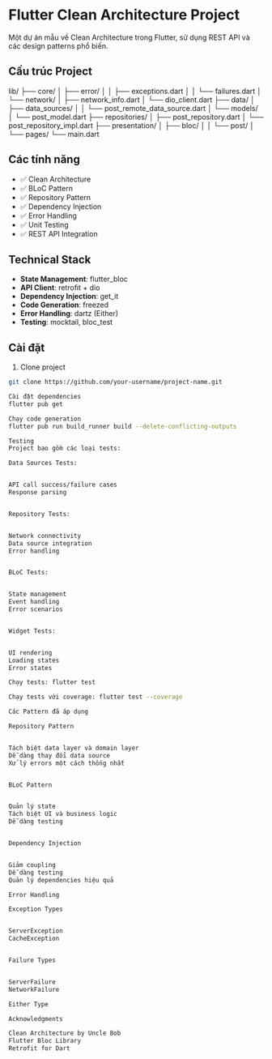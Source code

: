 # Flutter Clean Architecture Project

Một dự án mẫu về Clean Architecture trong Flutter, sử dụng REST API và các design patterns phổ biến.

## Cấu trúc Project
lib/
├── core/
│   ├── error/
│   │   ├── exceptions.dart
│   │   └── failures.dart
│   └── network/
│       ├── network_info.dart
│       └── dio_client.dart
├── data/
│   ├── data_sources/
│   │   └── post_remote_data_source.dart
│   └── models/
│       └── post_model.dart
├── repositories/
│   ├── post_repository.dart
│   └── post_repository_impl.dart
├── presentation/
│   ├── bloc/
│   │   └── post/
│   └── pages/
└── main.dart

## Các tính năng

- ✅ Clean Architecture
- ✅ BLoC Pattern  
- ✅ Repository Pattern
- ✅ Dependency Injection
- ✅ Error Handling
- ✅ Unit Testing
- ✅ REST API Integration

## Technical Stack

- **State Management**: flutter_bloc 
- **API Client**: retrofit + dio
- **Dependency Injection**: get_it
- **Code Generation**: freezed
- **Error Handling**: dartz (Either)
- **Testing**: mocktail, bloc_test

## Cài đặt

1. Clone project
```bash
git clone https://github.com/your-username/project-name.git

Cài đặt dependencies
flutter pub get

Chạy code generation
flutter pub run build_runner build --delete-conflicting-outputs

Testing
Project bao gồm các loại tests:

Data Sources Tests:


API call success/failure cases
Response parsing


Repository Tests:


Network connectivity
Data source integration
Error handling


BLoC Tests:


State management
Event handling
Error scenarios


Widget Tests:


UI rendering
Loading states
Error states

Chạy tests: flutter test

Chạy tests với coverage: flutter test --coverage

Các Pattern đã áp dụng

Repository Pattern


Tách biệt data layer và domain layer
Dễ dàng thay đổi data source
Xử lý errors một cách thống nhất


BLoC Pattern


Quản lý state
Tách biệt UI và business logic
Dễ dàng testing


Dependency Injection


Giảm coupling
Dễ dàng testing
Quản lý dependencies hiệu quả

Error Handling

Exception Types


ServerException
CacheException


Failure Types


ServerFailure
NetworkFailure

Either Type

Acknowledgments

Clean Architecture by Uncle Bob
Flutter Bloc Library
Retrofit for Dart